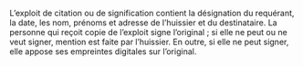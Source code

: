 L’exploit de citation ou de signification contient la désignation du requérant, la date, les nom, prénoms et adresse de l’huissier et du destinataire.
La personne qui reçoit copie de l’exploit signe l’original ; si elle ne peut ou ne veut signer, mention est faite par l’huissier. En outre, si elle ne peut signer, elle appose ses empreintes digitales sur l’original.